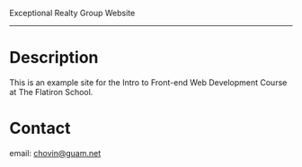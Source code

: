 Exceptional Realty Group Website
___

# Description

This is an example site for the Intro to Front-end Web Development Course at The Flatiron School.

# Contact

email: chovin@guam.net
